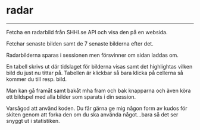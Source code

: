 # radar

----------
Fetcha en radarbild från SHHI.se API och visa den på en websida.

Fetchar senaste bilden samt de 7 senaste bilderna efter det.

Radarbilderna sparas i sessionen men försvinner om sidan laddas om.

En tabell skrivs ut där tidslaget för bilderna visas samt det highlightas vilken bild du just nu tittar på. Tabellen är klickbar så bara klicka på cellerna så kommer du till resp. bild.

Man kan gå framåt samt bakåt mha fram och bak knapparna och även köra ett bildspel med alla bilder som sparats i din session.

Varsågod att använd koden. Du får gärna ge mig någon form av kudos för skiten genom att forka den om du ska använda något...bara så det ser snyggt ut i statistiken.
